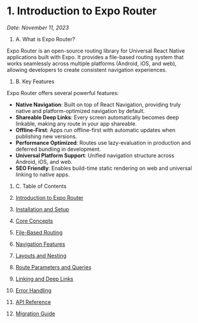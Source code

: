 # 1. Introduction to Expo Router

_Date: November 11, 2023_

1. A. What is Expo Router?

Expo Router is an open-source routing library for Universal React Native applications built with Expo. It provides a file-based routing system that works seamlessly across multiple platforms (Android, iOS, and web), allowing developers to create consistent navigation experiences.

1. B. Key Features

Expo Router offers several powerful features:

- **Native Navigation**: Built on top of React Navigation, providing truly native and platform-optimized navigation by default.
- **Shareable Deep Links**: Every screen automatically becomes deep linkable, making any route in your app shareable.
- **Offline-First**: Apps run offline-first with automatic updates when publishing new versions.
- **Performance Optimized**: Routes use lazy-evaluation in production and deferred bundling in development.
- **Universal Platform Support**: Unified navigation structure across Android, iOS, and web.
- **SEO Friendly**: Enables build-time static rendering on web and universal linking to native apps.

1. C. Table of Contents

1. [Introduction to Expo Router](1.intro.md)
1. [Installation and Setup](2.installation.md)
1. [Core Concepts](3.core-concepts.md)
1. [File-Based Routing](4.file-based-routing.md)
1. [Navigation Features](5.navigation-features.md)
1. [Layouts and Nesting](6.layouts-and-nesting.md)
1. [Route Parameters and Queries](7.route-parameters.md)
1. [Linking and Deep Links](8.linking.md)
1. [Error Handling](9.error-handling.md)
1. [API Reference](10.api-reference.md)
1. [Migration Guide](11.migration-guide.md)
